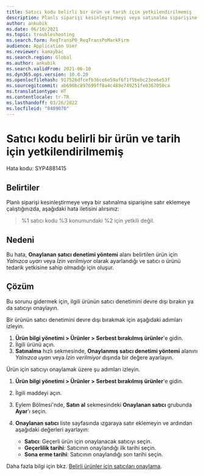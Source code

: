 ```yaml
---
title: Satıcı kodu belirli bir ürün ve tarih için yetkilendirilmemiş
description: Planlı siparişi kesinleştirmeyi veya satınalma siparişine satır eklemeyi denediğinizde, satıcı kodunun bir ürün ve tarih için yetkilendirilmemiş olduğunu belirten bir hata iletisi alırsınız.
author: ankubik
ms.date: 06/10/2021
ms.topic: troubleshooting
ms.search.form: ReqTransPO_ReqTransPoMarkFirm
audience: Application User
ms.reviewer: kamaybac
ms.search.region: Global
ms.author: ankubik
ms.search.validFrom: 2021-06-10
ms.dyn365.ops.version: 10.0.20
ms.openlocfilehash: 917526dfcefb36ce6e59af6f1f5bebc23ee6e53f
ms.sourcegitcommit: ab690bc897699ff8a4c489e749251fe0367050ca
ms.translationtype: HT
ms.contentlocale: tr-TR
ms.lasthandoff: 03/26/2022
ms.locfileid: "8489070"
---
```

# <a name="vendor-code-isnt-authorized-for-a-specific-product-and-date"></a>Satıcı kodu belirli bir ürün ve tarih için yetkilendirilmemiş

Hata kodu: SYP4881415

## <a name="symptoms"></a>Belirtiler

Planlı siparişi kesinleştirmeye veya bir satınalma siparişine satır eklemeye çalıştığınızda, aşağıdaki hata iletisini alırsınız:

> %1 satıcı kodu %3 konumundaki %2 için yetkili değil.

## <a name="cause"></a>Nedeni

Bu hata, **Onaylanan satıcı denetimi yöntemi** alanı belirtilen ürün için *Yalnızca uyarı* veya *İzin verilmiyor* olarak ayarlandığı ve satıcı o ürünü tedarik yetkisine sahip olmadığı için oluşur.

## <a name="resolution"></a>Çözüm

Bu sorunu gidermek için, ilgili ürünün satıcı denetimini devre dışı bırakın ya da satıcıyı onaylayın.

Bir ürünün satıcı denetimini devre dışı bırakmak için aşağıdaki adımları izleyin.

1. **Ürün bilgi yönetimi \> Ürünler \> Serbest bırakılmış ürünler**'e gidin.
1. İlgili ürünü açın.
1. **Satınalma** hızlı sekmesinde, **Onaylanmış satıcı denetimi yöntemi** alanını *Yalnızca uyarı* veya *İzin verilmiyor* dışında bir değere ayarlayın.

Ürün için satıcıyı onaylamak üzere şu adımları izleyin.

1. **Ürün bilgi yönetimi \> Ürünler \> Serbest bırakılmış ürünler**'e gidin.
1. İlgili maddeyi açın.
1. Eylem Bölmesi'nde, **Satın al** sekmesindeki **Onaylanan satıcı** grubunda **Ayar**'ı seçin.
1. **Onaylanan satıcı** liste sayfasında ızgaraya satır eklemeyin ve ardından aşağıdaki değerleri ayarlayın:

    - **Satıcı**: Geçerli ürün için onaylanacak satıcıyı seçin.
    - **Geçerlilik tarihi**: Satıcının onaylandığı ilk tarihi seçin.
    - **Sona erme tarihi**: Satıcının onaylandığı son tarihi seçin.

Daha fazla bilgi için bkz. [Belirli ürünler için satıcıları onaylama](../../procurement/tasks/approve-vendors-specific-products.md).
